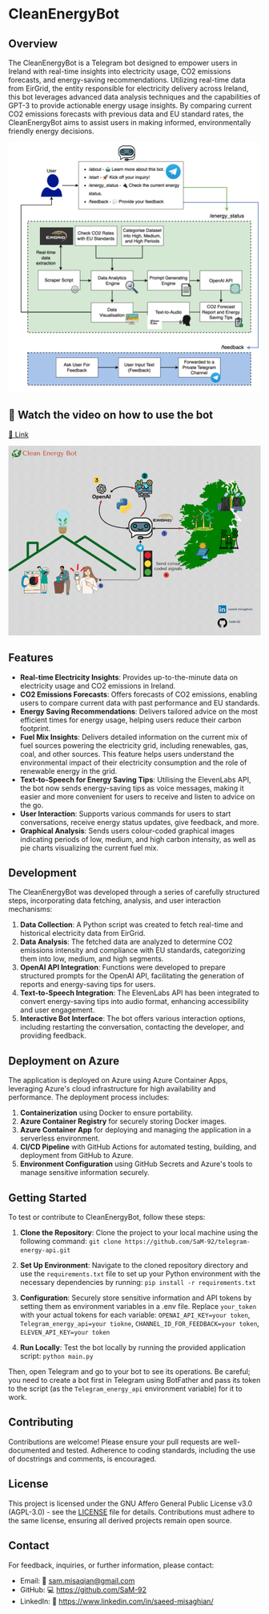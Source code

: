 # CleanEnergyBot

## Overview

The CleanEnergyBot is a Telegram bot designed to empower users in Ireland with real-time insights into electricity usage, CO2 emissions forecasts, and energy-saving recommendations. Utilizing real-time data from EirGrid, the entity responsible for electricity delivery across Ireland, this bot leverages advanced data analysis techniques and the capabilities of GPT-3 to provide actionable energy usage insights. By comparing current CO2 emissions forecasts with previous data and EU standard rates, the CleanEnergyBot aims to assist users in making informed, environmentally friendly energy decisions.

![Real-time Data Scraping Diagram](/images/overview.png)

<!-- [🎥 Watch the video on how to use the bot](https://www.youtube.com/watch?v=qxA-Xx5oGXI) -->

## 🎥 Watch the video on how to use the bot

[🎥 Link](https://www.youtube.com/watch?v=qxA-Xx5oGXI)

[![Watch the video](/images/video_thumbnail.gif)](https://www.youtube.com/watch?v=qxA-Xx5oGXI)

## Features

- **Real-time Electricity Insights**: Provides up-to-the-minute data on electricity usage and CO2 emissions in Ireland.
- **CO2 Emissions Forecasts**: Offers forecasts of CO2 emissions, enabling users to compare current data with past performance and EU standards.
- **Energy Saving Recommendations**: Delivers tailored advice on the most efficient times for energy usage, helping users reduce their carbon footprint.
- **Fuel Mix Insights**: Delivers detailed information on the current mix of fuel sources powering the electricity grid, including renewables, gas, coal, and other sources. This feature helps users understand the environmental impact of their electricity consumption and the role of renewable energy in the grid.
- **Text-to-Speech for Energy Saving Tips**: Utilising the ElevenLabs API, the bot now sends energy-saving tips as voice messages, making it easier and more convenient for users to receive and listen to advice on the go.
- **User Interaction**: Supports various commands for users to start conversations, receive energy status updates, give feedback, and more.
- **Graphical Analysis**: Sends users colour-coded graphical images indicating periods of low, medium, and high carbon intensity, as well as pie charts visualizing the current fuel mix.

## Development

The CleanEnergyBot was developed through a series of carefully structured steps, incorporating data fetching, analysis, and user interaction mechanisms:

1. **Data Collection**: A Python script was created to fetch real-time and historical electricity data from EirGrid.
2. **Data Analysis**: The fetched data are analyzed to determine CO2 emissions intensity and compliance with EU standards, categorizing them into low, medium, and high segments.
3. **OpenAI API Integration**: Functions were developed to prepare structured prompts for the OpenAI API, facilitating the generation of reports and energy-saving tips for users.
4. **Text-to-Speech Integration**: The ElevenLabs API has been integrated to convert energy-saving tips into audio format, enhancing accessibility and user engagement.
5. **Interactive Bot Interface**: The bot offers various interaction options, including restarting the conversation, contacting the developer, and providing feedback.

## Deployment on Azure

The application is deployed on Azure using Azure Container Apps, leveraging Azure's cloud infrastructure for high availability and performance. The deployment process includes:

1. **Containerization** using Docker to ensure portability.
2. **Azure Container Registry** for securely storing Docker images.
3. **Azure Container App** for deploying and managing the application in a serverless environment.
4. **CI/CD Pipeline** with GitHub Actions for automated testing, building, and deployment from GitHub to Azure.
5. **Environment Configuration** using GitHub Secrets and Azure's tools to manage sensitive information securely.

## Getting Started

To test or contribute to CleanEnergyBot, follow these steps:

1. **Clone the Repository**: Clone the project to your local machine using the following command:
   `git clone https://github.com/SaM-92/telegram-energy-api.git`

2. **Set Up Environment**: Navigate to the cloned repository directory and use the `requirements.txt` file to set up your Python environment with the necessary dependencies by running: `pip install -r requirements.txt`

3. **Configuration**: Securely store sensitive information and API tokens by setting them as environment variables in a .env file. Replace `your_token` with your actual tokens for each variable:
   `OPENAI_API_KEY=your token`,
   `Telegram_energy_api=your tiokne`,
   `CHANNEL_ID_FOR_FEEDBACK=your token`,
   `ELEVEN_API_KEY=your token`

4. **Run Locally**: Test the bot locally by running the provided application script: `python main.py`

Then, open Telegram and go to your bot to see its operations. Be careful; you need to create a bot first in Telegram using BotFather and pass its token to the script (as the `Telegram_energy_api` environment variable) for it to work.

## Contributing

Contributions are welcome! Please ensure your pull requests are well-documented and tested. Adherence to coding standards, including the use of docstrings and comments, is encouraged.

## License

This project is licensed under the GNU Affero General Public License v3.0 (AGPL-3.0) - see the [LICENSE](https://www.gnu.org/licenses/agpl-3.0.en.html) file for details. Contributions must adhere to the same license, ensuring all derived projects remain open source.

## Contact

For feedback, inquiries, or further information, please contact:

- Email: 📧 sam.misaqian@gmail.com
- GitHub: 💻 https://github.com/SaM-92
- LinkedIn: 🔗 https://www.linkedin.com/in/saeed-misaghian/
